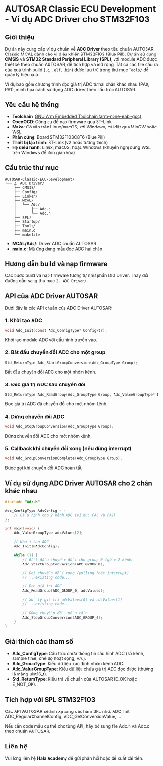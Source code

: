
# AUTOSAR Classic ECU Development - Ví dụ ADC Driver cho STM32F103

## Giới thiệu

Dự án này cung cấp ví dụ chuẩn về **ADC Driver** theo tiêu chuẩn AUTOSAR Classic MCAL dành cho vi điều khiển STM32F103 (Blue Pill). Dự án sử dụng **CMSIS** và **STM32 Standard Peripheral Library (SPL)**, với module ADC được thiết kế theo chuẩn AUTOSAR, dễ tích hợp và mở rộng. Tất cả các file đầu ra của quá trình build (`.o`, `.elf`, `.bin`) được lưu trữ trong thư mục `Tools/` để quản lý hiệu quả.

Ví dụ bao gồm chương trình đọc giá trị ADC từ hai chân khác nhau (PA0, PA1), minh họa cách sử dụng ADC driver theo cấu trúc AUTOSAR.


## Yêu cầu hệ thống

- **Toolchain**: [GNU Arm Embedded Toolchain (arm-none-eabi-gcc)](https://developer.arm.com/downloads/-/gnu-rm)
- **OpenOCD**: Công cụ để nạp firmware qua ST-Link
- **Make**: Có sẵn trên Linux/macOS; với Windows, cài đặt qua MinGW hoặc WSL
- **Phần cứng**: Board STM32F103C8T6 (Blue Pill)
- **Thiết bị lập trình**: ST-Link (v2 hoặc tương thích)
- **Hệ điều hành**: Linux, macOS, hoặc Windows (khuyến nghị dùng WSL trên Windows để đơn giản hóa)


## Cấu trúc thư mục

```
AUTOSAR-Classic-ECU-Development/
└── 2. ADC Driver/
    ├── CMSIS/
    ├── Config/
    ├── Linker/
    ├── MCAL/
    │   └── Adc/
    │       ├── Adc.c
    │       └── Adc.h
    ├── SPL/
    ├── Startup/
    ├── Tools/
    ├── main.c
    └── makefile
```

- **MCAL/Adc/**: Driver ADC chuẩn AUTOSAR
- **main.c**: Mã ứng dụng mẫu đọc ADC hai chân


## Hướng dẫn build và nạp firmware

Các bước build và nạp firmware tương tự như phần DIO Driver. Thay đổi đường dẫn sang thư mục `2. ADC Driver/`.

## API của ADC Driver AUTOSAR

Dưới đây là các API chuẩn của ADC Driver AUTOSAR:

### 1. Khởi tạo ADC
```c
void Adc_Init(const Adc_ConfigType* ConfigPtr);
```
Khởi tạo module ADC với cấu hình truyền vào.

### 2. Bắt đầu chuyển đổi ADC cho một group
```c
Std_ReturnType Adc_StartGroupConversion(Adc_GroupType Group);
```
Bắt đầu chuyển đổi ADC cho một nhóm kênh.

### 3. Đọc giá trị ADC sau chuyển đổi
```c
Std_ReturnType Adc_ReadGroup(Adc_GroupType Group, Adc_ValueGroupType* DataBufferPtr);
```
Đọc giá trị ADC đã chuyển đổi cho một nhóm kênh.

### 4. Dừng chuyển đổi ADC
```c
void Adc_StopGroupConversion(Adc_GroupType Group);
```
Dừng chuyển đổi ADC cho một nhóm kênh.

### 5. Callback khi chuyển đổi xong (nếu dùng interrupt)
```c
void Adc_GroupConversionComplete(Adc_GroupType Group);
```
Được gọi khi chuyển đổi ADC hoàn tất.

## Ví dụ sử dụng ADC Driver AUTOSAR cho 2 chân khác nhau

```c
#include "Adc.h"

Adc_ConfigType AdcConfig = {
    // Cấu hình cho 2 kênh ADC (ví dụ: PA0 và PA1)
};

int main(void) {
    Adc_ValueGroupType adcValues[2];

    // Khởi tạo ADC
    Adc_Init(&AdcConfig);

    while (1) {
        // Bắt đầu chuyển đổi cho group 0 (gồm 2 kênh)
        Adc_StartGroupConversion(ADC_GROUP_0);

        // Đợi chuyển đổi xong (polling hoặc interrupt)
        // ...existing code...

        // Đọc giá trị ADC
        Adc_ReadGroup(ADC_GROUP_0, adcValues);

        // Xử lý giá trị adcValues[0] và adcValues[1]
        // ...existing code...

        // Dừng chuyển đổi nếu cần
        Adc_StopGroupConversion(ADC_GROUP_0);
    }
}
```

## Giải thích các tham số

- **Adc_ConfigType**: Cấu trúc chứa thông tin cấu hình ADC (số kênh, sample time, chế độ hoạt động, v.v.).
- **Adc_GroupType**: Kiểu dữ liệu xác định nhóm kênh ADC.
- **Adc_ValueGroupType**: Kiểu dữ liệu chứa giá trị ADC đọc được (thường là mảng uint16_t).
- **Std_ReturnType**: Kiểu trả về chuẩn của AUTOSAR (E_OK hoặc E_NOT_OK).

## Tích hợp với SPL STM32F103

Các API AUTOSAR sẽ ánh xạ sang các hàm SPL như: ADC_Init, ADC_RegularChannelConfig, ADC_GetConversionValue, ...

Nếu cần code mẫu cụ thể cho từng API, hãy bổ sung file Adc.h và Adc.c theo chuẩn AUTOSAR.

## Liên hệ

Vui lòng liên hệ **Hala Academy** để gửi phản hồi hoặc đề xuất cải tiến.
